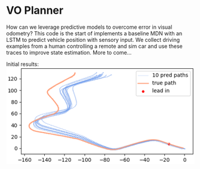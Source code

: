 # VO Planner 

How can we leverage predictive models to overcome error in visual odometry? This code is the start of implements a baseline MDN with an LSTM to predict vehicle position with sensory input. We collect driving examples from a human controlling a remote and sim car and use these traces to improve state estimation. More to come...

Initial results: 
![alt text](sim_car_pred.png?raw=true "Sim Car Path Prediction")


